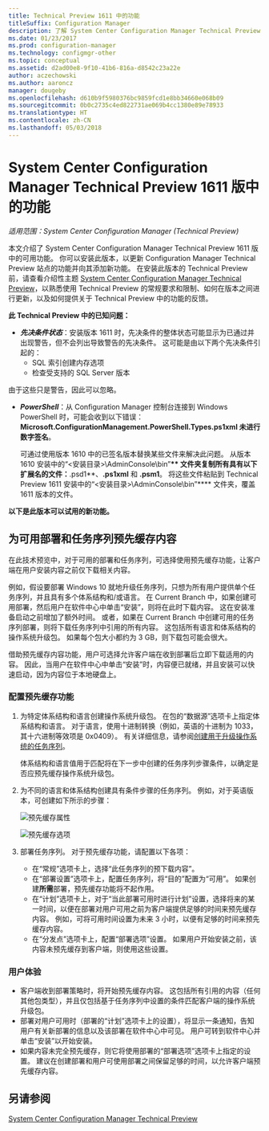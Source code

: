 ```yaml
---
title: Technical Preview 1611 中的功能
titleSuffix: Configuration Manager
description: 了解 System Center Configuration Manager Technical Preview 1611 版中的可用功能。
ms.date: 01/23/2017
ms.prod: configuration-manager
ms.technology: configmgr-other
ms.topic: conceptual
ms.assetid: d2ad00e8-9f10-41b6-816a-d8542c23a22e
author: aczechowski
ms.author: aaroncz
manager: dougeby
ms.openlocfilehash: d610b9f5980376bc9859fcd1e8bb34660e068b09
ms.sourcegitcommit: 0b0c2735c4ed822731ae069b4cc1380e89e78933
ms.translationtype: HT
ms.contentlocale: zh-CN
ms.lasthandoff: 05/03/2018
---
```

# <a name="capabilities-in-technical-preview-1611-for-system-center-configuration-manager"></a>System Center Configuration Manager Technical Preview 1611 版中的功能

*适用范围：System Center Configuration Manager (Technical Preview)*



本文介绍了 System Center Configuration Manager Technical Preview 1611 版中的可用功能。 你可以安装此版本，以更新 Configuration Manager Technical Preview 站点的功能并向其添加新功能。 在安装此版本的 Technical Preview 前，请查看介绍性主题 [System Center Configuration Manager Technical Preview](../../core/get-started/technical-preview.md)，以熟悉使用 Technical Preview 的常规要求和限制、如何在版本之间进行更新，以及如何提供关于 Technical Preview 中的功能的反馈。    

**此 Technical Preview 中的已知问题：**   
- ***先决条件状态***：安装版本 1611 时，先决条件的整体状态可能显示为已通过并出现警告，但不会列出导致警告的先决条件。 这可能是由以下两个先决条件引起的：
  - SQL 索引创建内存选项
  - 检查受支持的 SQL Server 版本  

 由于这些只是警告，因此可以忽略。

- ***PowerShell***：从 Configuration Manager 控制台连接到 Windows PowerShell 时，可能会收到以下错误： **Microsoft.ConfigurationManagement.PowerShell.Types.ps1xml 未进行数字签名**。  

   可通过使用版本 1610 中的已签名版本替换某些文件来解决此问题。 从版本 1610 安装中的“&lt;安装目录>\AdminConsole\bin”**\** 文件夹复制所有具有以下扩展名的文件：**.psd1**、**.ps1xml** 和 **.psm1**。 将这些文件粘贴到 Technical Preview 1611 安装中的“&lt;安装目录>\AdminConsole\bin”**\** 文件夹，覆盖 1611 版本的文件。


**以下是此版本可以试用的新功能。**  

## <a name="pre-cache-content-for-available-deployments-and-task-sequences"></a>为可用部署和任务序列预先缓存内容
在此技术预览中，对于可用的部署和任务序列，可选择使用预先缓存功能，让客户端在用户安装内容之前仅下载相关内容。

例如，假设要部署 Windows 10 就地升级任务序列，只想为所有用户提供单个任务序列，并且具有多个体系结构和/或语言。 在 Current Branch 中，如果创建可用部署，然后用户在软件中心中单击“安装”，则将在此时下载内容。 这在安装准备启动之前增加了额外时间。 或者，如果在 Current Branch 中创建可用的任务序列部署，则将下载任务序列中引用的所有内容。 这包括所有语言和体系结构的操作系统升级包。 如果每个包大小都约为 3 GB，则下载包可能会很大。

借助预先缓存内容功能，用户可选择允许客户端在收到部署后立即下载适用的内容。 因此，当用户在软件中心中单击“安装”时，内容便已就绪，并且安装可以快速启动，因为内容位于本地硬盘上。

### <a name="to-configure-the-pre-cache-feature"></a>配置预先缓存功能

1. 为特定体系结构和语言创建操作系统升级包。 在包的“数据源”选项卡上指定体系结构和语言。 对于语言，使用十进制转换（例如，英语的十进制为 1033，其十六进制等效项是 0x0409）。 有关详细信息，请参阅[创建用于升级操作系统的任务序列](/sccm/osd/deploy-use/create-a-task-sequence-to-upgrade-an-operating-system)。

    体系结构和语言值用于匹配将在下一步中创建的任务序列步骤条件，以确定是否应预先缓存操作系统升级包。
2. 为不同的语言和体系结构创建具有条件步骤的任务序列。 例如，对于英语版本，可创建如下所示的步骤：

    ![预先缓存属性](media/precacheproperties2.png)

    ![预先缓存选项](media/precacheoptions2.png)  

3. 部署任务序列。 对于预先缓存功能，请配置以下各项：
    - 在“常规”选项卡上，选择“此任务序列的预下载内容”。
    - 在“部署设置”选项卡上，配置任务序列，将“目的”配置为“可用”。 如果创建**所需**部署，预先缓存功能将不起作用。
    - 在“计划”选项卡上，对于“当此部署可用时进行计划”设置，选择将来的某一时间，以便在部署对用户可用之前为客户端提供足够的时间来预先缓存内容。 例如，可将可用时间设置为未来 3 小时，以便有足够的时间来预先缓存内容。  
    - 在“分发点”选项卡上，配置“部署选项”设置。 如果用户开始安装之前，该内容未预先缓存到客户端，则使用这些设置。


### <a name="user-experience"></a>用户体验
- 客户端收到部署策略时，将开始预先缓存内容。 这包括所有引用的内容（任何其他包类型），并且仅包括基于任务序列中设置的条件匹配客户端的操作系统升级包。
- 部署对用户可用时（部署的“计划”选项卡上的设置），将显示一条通知，告知用户有关新部署的信息以及该部署在软件中心中可见。 用户可转到软件中心并单击“安装”以开始安装。
- 如果内容未完全预先缓存，则它将使用部署的“部署选项”选项卡上指定的设置。 建议在创建部署和用户可使用部署之间保留足够的时间，以允许客户端预先缓存内容。


## <a name="see-also"></a>另请参阅
[System Center Configuration Manager Technical Preview](../../core/get-started/technical-preview.md)
